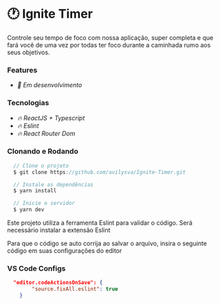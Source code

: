 # :clock1: Ignite Timer

Controle seu tempo de foco com nossa aplicação, super completa e que fará você de uma vez por todas ter foco durante a caminhada rumo aos seus objetivos.

### Features

- *:pencil: Em desenvolvimento*

### Tecnologias

- *:fire: ReactJS + Typescript*
- *:fire: Eslint*
- *:fire: React Router Dom*

### Clonando e Rodando
```javascript
  // Clone o projeto
  $ git clone https://github.com/avilysva/Ignite-Timer.git

  // Instale as dependências
  $ yarn install

  // Inicie o servidor
  $ yarn dev
```

Este projeto utiliza a ferramenta Eslint para validar o código. Será necessário instalar a extensão Eslint

Para que o código se auto corrija ao salvar o arquivo, insira o seguinte código em suas configurações do editor
### VS Code Configs
```json
  "editor.codeActionsOnSave": {
        "source.fixAll.eslint": true
    }
```
